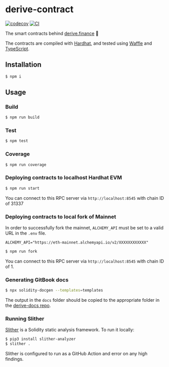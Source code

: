 # derive-contract

[![codecov](https://codecov.io/gh/derive-finance/derive-contract/branch/master/graph/badge.svg?token=CI26SD9SGE)](https://codecov.io/gh/derive-finance/derive-contract)
[![CI](https://github.com/derive-finance/derive-contract/workflows/CI/badge.svg)](https://github.com/derive-finance/derive-contract/actions?query=workflow%3ACI)

The smart contracts behind [derive.finance](https://derive.finance) 🤠

The contracts are compiled with [Hardhat](https://hardhat.org/getting-started/), and tested using [Waffle](https://hardhat.org/guides/waffle-testing.html#testing-with-ethers-js-waffle) and [TypeScript](https://hardhat.org/guides/typescript.html#typescript-support).

## Installation

```bash
$ npm i
```

## Usage

### Build

```bash
$ npm run build
```

### Test

```bash
$ npm test
```

### Coverage

```bash
$ npm run coverage
```

### Deploying contracts to localhost Hardhat EVM

```bash
$ npm run start
```
You can connect to this RPC server via `http://localhost:8545` with chain ID of 31337

### Deploying contracts to local fork of Mainnet

In order to successfully fork the mainnet, `ALCHEMY_API` must be set to a valid URL in the `.env` file.
```
ALCHEMY_API="https://eth-mainnet.alchemyapi.io/v2/XXXXXXXXXXXX"
```

```bash
$ npm run fork
```
You can connect to this RPC server via `http://localhost:8545` with chain ID of 1.


### Generating GitBook docs

```bash
$ npx solidity-docgen --templates=templates
```

The output in the `docs` folder should be copied to the appropriate folder in the [derive-docs repo](https://github.com/derive-finance/derive-docs/tree/master/solidity-docs).

### Running Slither

[Slither](https://github.com/crytic/slither) is a Solidity static analysis framework. To run it locally:

```bash
$ pip3 install slither-analyzer
$ slither .
```

Slither is configured to run as a GitHub Action and error on any high findings.
